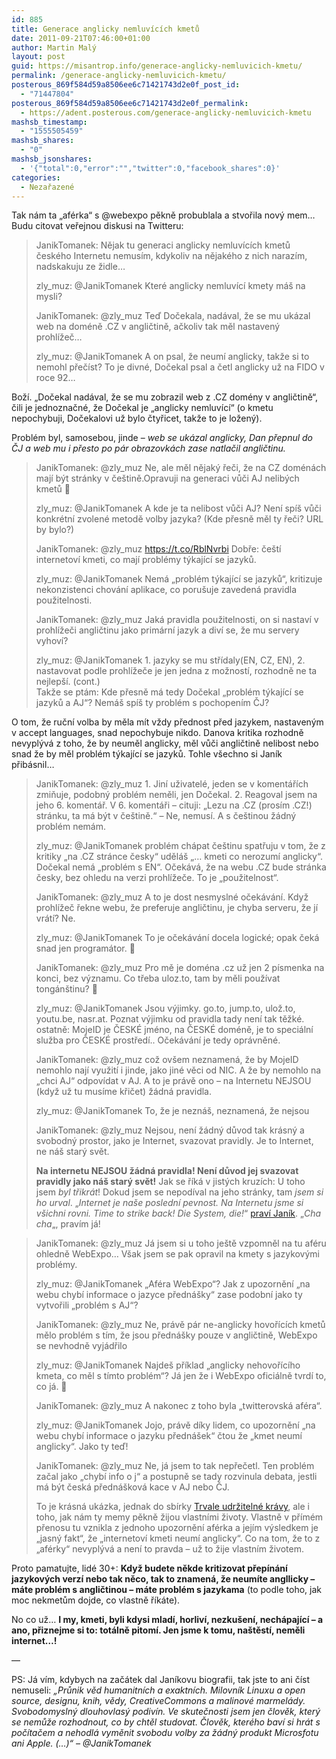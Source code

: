 ```yaml
---
id: 885
title: Generace anglicky nemluvících kmetů
date: 2011-09-21T07:46:00+01:00
author: Martin Malý
layout: post
guid: https://misantrop.info/generace-anglicky-nemluvicich-kmetu/
permalink: /generace-anglicky-nemluvicich-kmetu/
posterous_869f584d59a8506ee6c71421743d2e0f_post_id:
  - "71447804"
posterous_869f584d59a8506ee6c71421743d2e0f_permalink:
  - https://adent.posterous.com/generace-anglicky-nemluvicich-kmetu
mashsb_timestamp:
  - "1555505459"
mashsb_shares:
  - "0"
mashsb_jsonshares:
  - '{"total":0,"error":"","twitter":0,"facebook_shares":0}'
categories:
  - Nezařazené
---
```

Tak n&aacute;m ta &#8222;af&eacute;rka&#8220; s @webexpo pěkně probublala a stvořila nov&yacute; mem&#8230; Budu citovat veřejnou diskusi na Twitteru:

<blockquote class="posterous_medium_quote">
  <p>
    JanikTomanek: Nějak tu generaci anglicky nemluv&iacute;c&iacute;ch kmetů česk&eacute;ho Internetu nemus&iacute;m, kdykoliv na nějak&eacute;ho z nich naraz&iacute;m, nadskakuju ze židle&#8230;
  </p>
  
  <p />
  zly_muz: @JanikTomanek Kter&eacute; anglicky nemluv&iacute;c&iacute; kmety m&aacute;&scaron; na mysli?</p> 
  
  <p />
  JanikTomanek: @zly_muz Teď Dočekala, nad&aacute;val, že se mu uk&aacute;zal web na dom&eacute;ně .CZ v angličtině, ačkoliv tak měl nastaven&yacute; prohl&iacute;žeč&#8230;</p> 
  
  <p />
  zly_muz: @JanikTomanek A on psal, že neum&iacute; anglicky, takže si to nemohl přeč&iacute;st? To je divn&eacute;, Dočekal psal a četl anglicky už na FIDO v roce 92&#8230;</p>
</blockquote>

Bož&iacute;. &#8222;Dočekal nad&aacute;val, že se mu zobrazil web z .CZ dom&eacute;ny v angličtině&#8220;, čili je jednoznačn&eacute;, že Dočekal je &#8222;anglicky nemluv&iacute;c&iacute;&#8220; (o kmetu nepochybuji, Dočekalovi už bylo čtyřicet, takže to je ložen&yacute;).

Probl&eacute;m byl, samosebou, jinde &#8211; _web se uk&aacute;zal anglicky, Dan přepnul do ČJ a web mu i přesto po p&aacute;r obrazovk&aacute;ch zase natlačil angličtinu._

> JanikTomanek: @zly_muz Ne, ale měl nějak&yacute; řeči, že na CZ dom&eacute;n&aacute;ch maj&iacute; b&yacute;t str&aacute;nky v če&scaron;tině.Opravuji na generaci vůči AJ nelib&yacute;ch kmetů 🙂
> 
> zly_muz: @JanikTomanek A kde je ta nelibost vůči AJ? Nen&iacute; sp&iacute;&scaron; vůči konkr&eacute;tn&iacute; zvolen&eacute; metodě volby jazyka? (Kde přesně měl ty řeči? URL by bylo?)</p> 
> 
> JanikTomanek: @zly_muz <https://t.co/RblNvrbi> Dobře: če&scaron;t&iacute; internetov&iacute; kmeti, co maj&iacute; probl&eacute;my t&yacute;kaj&iacute;c&iacute; se jazyků.</p> 
> 
> zly_muz: @JanikTomanek Nem&aacute; &#8222;probl&eacute;m t&yacute;kaj&iacute;c&iacute; se jazyků&#8220;, kritizuje nekonzistenci chov&aacute;n&iacute; aplikace, co poru&scaron;uje zaveden&aacute; pravidla použitelnosti.</p> 
> 
> JanikTomanek: @zly_muz Jak&aacute; pravidla použitelnosti, on si nastav&iacute; v prohl&iacute;žeči angličtinu jako prim&aacute;rn&iacute; jazyk a div&iacute; se, že mu servery vyhov&iacute;?</p> 
> 
> zly_muz: @JanikTomanek 1. jazyky se mu stř&iacute;daly(EN, CZ, EN), 2. nastavovat podle prohl&iacute;žeče je jen jedna z možnost&iacute;, rozhodně ne ta nejlep&scaron;&iacute;. (cont.)  
> Takže se pt&aacute;m: Kde přesně m&aacute; tedy Dočekal &#8222;probl&eacute;m t&yacute;kaj&iacute;c&iacute; se jazyků a AJ&#8220;? Nem&aacute;&scaron; sp&iacute;&scaron; ty probl&eacute;m s pochopen&iacute;m ČJ?</p> 
> 
> 
O tom, že ručn&iacute; volba by měla m&iacute;t vždy přednost před jazykem, nastaven&yacute;m v accept languages, snad nepochybuje nikdo. Danova kritika rozhodně nevypl&yacute;v&aacute; z toho, že by neuměl anglicky, měl vůči angličtině nelibost nebo snad že by měl probl&eacute;m t&yacute;kaj&iacute;c&iacute; se jazyků. Tohle v&scaron;echno si Jan&iacute;k přib&aacute;snil&#8230;

> JanikTomanek: @zly_muz 1. Jin&iacute; uživatel&eacute;, jeden se v koment&aacute;ř&iacute;ch zmiňuje, podobn&yacute; probl&eacute;m neměli, jen Dočekal. 2. Reagoval jsem na jeho 6. koment&aacute;ř. V 6. koment&aacute;ři &#8211; cituji: &#8222;Lezu na .CZ (pros&iacute;m .CZ!) str&aacute;nku, ta m&aacute; b&yacute;t v če&scaron;tině.&#8220; &#8211; Ne, nemus&iacute;. A s če&scaron;tinou ž&aacute;dn&yacute; probl&eacute;m nem&aacute;m.
> 
> zly_muz: @JanikTomanek probl&eacute;m ch&aacute;pat če&scaron;tinu spatřuju v tom, že z kritiky &#8222;na .CZ str&aacute;nce česky&#8220; uděl&aacute;&scaron; &#8222;&#8230; kmeti co nerozum&iacute; anglicky&#8220;. Dočekal nem&aacute; &#8222;probl&eacute;m s EN&#8220;. Oček&aacute;v&aacute;, že na webu .CZ bude str&aacute;nka česky, bez ohledu na verzi prohl&iacute;žeče. To je &#8222;použitelnost&#8220;.</p> 
> 
> JanikTomanek: @zly_muz A to je dost nesmysln&eacute; oček&aacute;v&aacute;n&iacute;. Když prohl&iacute;žeč řekne webu, že preferuje angličtinu, je chyba serveru, že j&iacute; vr&aacute;t&iacute;? Ne.</p> 
> zly_muz: @JanikTomanek To je oček&aacute;v&aacute;n&iacute; docela logick&eacute;; opak ček&aacute; snad jen program&aacute;tor. 🙂
> 
> JanikTomanek: @zly_muz Pro mě je dom&eacute;na .cz už jen 2 p&iacute;smenka na konci, bez v&yacute;znamu. Co třeba uloz.to, tam by měli použ&iacute;vat tong&aacute;n&scaron;tinu? 🙂</p> 
> 
> zly_muz: @JanikTomanek Jsou v&yacute;jimky. go.to, jump.to, ulož.to, youtu.be, nasr.at. Poznat v&yacute;jimku od pravidla tady nen&iacute; tak těžk&eacute;. ostatně: MojeID je ČESK&Eacute; jm&eacute;no, na ČESK&Eacute; dom&eacute;ně, je to speci&aacute;ln&iacute; služba pro ČESK&Eacute; prostřed&iacute;.. Oček&aacute;v&aacute;n&iacute; je tedy opr&aacute;vněn&eacute;.</p> 
> 
> JanikTomanek: @zly_muz což ov&scaron;em neznamen&aacute;, že by MojeID nemohlo naj&iacute; využit&iacute; i jinde, jako jin&eacute; věci od NIC. A že by nemohlo na &#8222;chci AJ&#8220; odpov&iacute;dat v AJ. A to je pr&aacute;vě ono &#8211; na Internetu NEJSOU (když už tu mus&iacute;me křičet) ž&aacute;dn&aacute; pravidla.
> 
> zly_muz: @JanikTomanek To, že je nezn&aacute;&scaron;, neznamen&aacute;, že nejsou
> 
> JanikTomanek: @zly_muz Nejsou, nen&iacute; ž&aacute;dn&yacute; důvod tak kr&aacute;sn&yacute; a svobodn&yacute; prostor, jako je Internet, svazovat pravidly. Je to Internet, ne n&aacute;&scaron; star&yacute; svět.</p> 
**Na internetu NEJSOU ž&aacute;dn&aacute; pravidla! Nen&iacute; důvod jej svazovat pravidly jako n&aacute;&scaron; star&yacute; svět!** Jak se ř&iacute;k&aacute; v jist&yacute;ch kruz&iacute;ch: U toho jsem _byl třikr&aacute;t_! Dokud jsem se nepod&iacute;val na jeho str&aacute;nky, tam _jsem si ho urval_. &#8222;_Internet je na&scaron;e posledn&iacute; pevnost. Na Internetu jsme si v&scaron;ichni rovni. Time to strike back! Die System, die!_&#8220; [prav&iacute; Jan&iacute;k](https://imnotx.tumblr.com/post/10313690389/fuck-you). &#8222;_Cha cha_&#8222;, prav&iacute;m j&aacute;!

> JanikTomanek: @zly_muz J&aacute; jsem si u toho je&scaron;tě vzpomněl na tu af&eacute;ru ohledně WebExpo&#8230; V&scaron;ak jsem se pak opravil na kmety s jazykov&yacute;mi probl&eacute;my.
> 
> zly_muz: @JanikTomanek &#8222;Af&eacute;ra WebExpo&#8220;? Jak z upozorněn&iacute; &#8222;na webu chyb&iacute; informace o jazyce předn&aacute;&scaron;ky&#8220; zase podobn&iacute; jako ty vytvořili &#8222;probl&eacute;m s AJ&#8220;?</p> 
> 
> JanikTomanek: @zly_muz Ne, pr&aacute;vě p&aacute;r ne-anglicky hovoř&iacute;c&iacute;ch kmetů mělo probl&eacute;m s t&iacute;m, že jsou předn&aacute;&scaron;ky pouze v angličtině, WebExpo se nevhodně vyj&aacute;dřilo</p> 
> 
> zly_muz: @JanikTomanek Najde&scaron; př&iacute;klad &#8222;anglicky nehovoř&iacute;c&iacute;ho kmeta, co měl s t&iacute;mto probl&eacute;m&#8220;? J&aacute; jen že i WebExpo ofici&aacute;lně tvrd&iacute; to, co j&aacute;. 🙂</p> 
> 
> JanikTomanek: @zly_muz A nakonec z toho byla &#8222;twitterovsk&aacute; af&eacute;ra&#8220;.</p> 
> 
> zly_muz: @JanikTomanek Jojo, pr&aacute;vě d&iacute;ky lidem, co upozorněn&iacute; &#8222;na webu chyb&iacute; informace o jazyku předn&aacute;&scaron;ek&#8220; čtou že &#8222;kmet neum&iacute; anglicky&#8220;. Jako ty teď!</p> 
> 
> JanikTomanek: @zly_muz Ne, j&aacute; jsem to tak nepřečetl. Ten probl&eacute;m začal jako &#8222;chyb&iacute; info o j&#8220; a postupně se tady rozvinula debata, jestli m&aacute; b&yacute;t česk&aacute; předn&aacute;&scaron;kov&aacute; kace v AJ nebo ČJ.</p> 
To je kr&aacute;sn&aacute; uk&aacute;zka, jednak do sb&iacute;rky [Trvale udržiteln&eacute; kr&aacute;vy](https://misantrop.info/462276-trvale-udrzitelna-krava.php), ale i toho, jak n&aacute;m ty memy pěkně žijou vlastn&iacute;mi životy. Vlastně v př&iacute;m&eacute;m přenosu tu vznikla z jednoho upozorněn&iacute; af&eacute;rka a jej&iacute;m v&yacute;sledkem je &#8222;jasn&yacute; fakt&#8220;, že &#8222;internetov&iacute; kmeti neum&iacute; anglicky&#8220;. Co na tom, že to z &#8222;af&eacute;rky&#8220; nevypl&yacute;v&aacute; a nen&iacute; to pravda &#8211; už to žije vlastn&iacute;m životem.

Proto pamatujte, lid&eacute; 30+: **Když budete někde kritizovat přep&iacute;n&aacute;n&iacute; jazykov&yacute;ch verz&iacute; nebo tak něco, tak to znamen&aacute;, že neum&iacute;te angllicky &#8211; m&aacute;te probl&eacute;m s angličtinou &#8211; m&aacute;te probl&eacute;m s jazykama** (to podle toho, jak moc nekmetům dojde, co vlastně ř&iacute;k&aacute;te).

No co už&#8230; **I my, kmeti, byli kdysi mlad&iacute;, horliv&iacute;, nezku&scaron;en&iacute;, nech&aacute;paj&iacute;c&iacute; &#8211; a ano, přiznejme si to: tot&aacute;lně pitom&iacute;. Jen jsme k tomu, na&scaron;těst&iacute;, neměli internet&#8230;!**

&#8212;

PS: J&aacute; v&iacute;m, kdybych na zač&aacute;tek dal Jan&iacute;kovu biografii, tak jste to ani č&iacute;st nemuseli: _&#8222;Průnik věd humanitn&iacute;ch a exaktn&iacute;ch. Milovn&iacute;k Linuxu a open source, designu, knih, vědy, CreativeCommons a malinov&eacute; marmel&aacute;dy. Svobodomysln&yacute; dlouhovlas&yacute; podiv&iacute;n. Ve skutečnosti jsem jen člověk, kter&yacute; se nemůže rozhodnout, co by chtěl studovat. Člověk, kter&eacute;ho bav&iacute; si hr&aacute;t s poč&iacute;tačem a nehodl&aacute; vyměnit svobodu volby za ž&aacute;dn&yacute; produkt Microsfotu ani Apple. (&#8230;)&#8220; &#8211; @JanikTomanek_